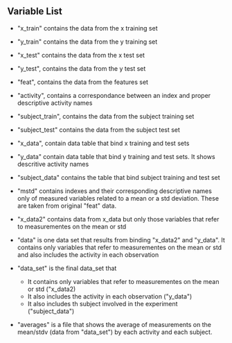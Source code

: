 
## Variable List

- "x_train" contains the data from the x training set
- "y_train" contains the data from the y training set
- "x_test" contains the data from the x test set 
- "y_test", contains the data from the y test set
- "feat", contains the data from the features set
- "activity", contains a correspondance between an index and proper descriptive activity names
- "subject_train", contains the data from the subject training set
- "subject_test" contains the data from the subject test set
- "x_data", contain data table that bind x training and test sets 
- "y_data" contain data table that bind y training and test sets. It shows descritive activity names
- "subject_data" contains the table that bind subject training and test set
- "mstd" contains indexes and their corresponding descriptive names only of measured variables related to a mean or a std deviation. These are taken from original "feat" data. 
- "x_data2" contains data from x_data but only those variables that refer to measurementes on the mean or std
- "data" is one data set that results from binding "x_data2" and "y_data". It contains only variables that refer to measurementes on the mean or std and also includes the activity in each observation

- "data_set" is the final data_set that
   * It contains only variables that refer to measurementes on the mean or std ("x_data2)
   * It also includes the activity in each observation ("y_data")
   * It also includes th subject involved in the experiment ("subject_data")

- "averages" is a file that shows the average of measurements on the mean/stdv (data from "data_set") by each activity 
and each subject.

